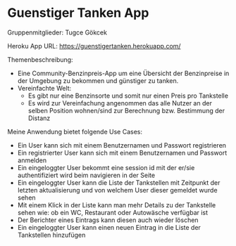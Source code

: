 # Guenstiger Tanken App
Gruppenmitglieder: Tugce Gökcek 

Heroku App URL: https://guenstigertanken.herokuapp.com/

Themenbeschreibung: 
- Eine Community-Benzinpreis-App um eine Übersicht der Benzinpreise in der Umgebung zu bekommen und günstiger zu tanken. 
- Vereinfachte Welt:
  - Es gibt nur eine Benzinsorte und somit nur einen Preis pro Tankstelle
  - Es wird zur Vereinfachung angenommen das alle Nutzer an der selben Position wohnen/sind zur Berechnung bzw. Bestimmung der Distanz

Meine Anwendung bietet folgende Use Cases:
- Ein User kann sich mit einem Benutzernamen und Passwort registrieren
- Ein registrierter User kann sich mit einem Benutzernamen und Passwort anmelden
- Ein eingeloggter User bekommt eine session id mit der er/sie authentifiziert wird beim navigieren in der Seite
- Ein eingeloggter User kann die Liste der Tankstellen mit Zeitpunkt der letzten aktualisierung und von welchem User dieser gemeldet wurde sehen
- Mit einem Klick in der Liste kann man mehr Details zu der Tankstelle sehen wie: ob ein WC, Restaurant oder Autowäsche verfügbar ist
- Der Berichter eines Eintrags kann diesen auch wieder löschen
- Ein eingeloggter User kann einen neuen Eintrag in die Liste der Tankstellen hinzufügen

